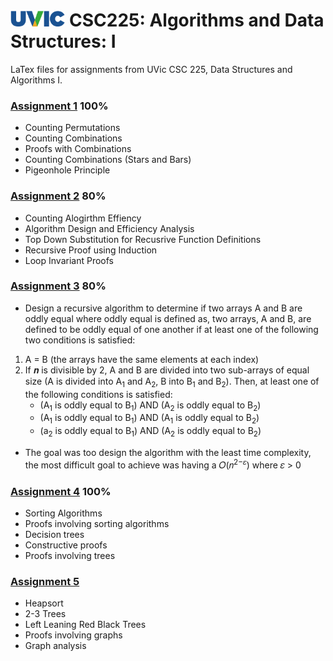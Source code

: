 # <img src="https://github.com/Dryd33n/Dryd33n/blob/main/logos/uvic.png" height="25"> CSC225: Algorithms and Data Structures: I
LaTex files for assignments from UVic CSC 225, Data Structures and Algorithms I. 

### [Assignment 1](Assignments/Assignment%201/Assignment1_Solution.pdf) 100%
- Counting Permutations
- Counting Combinations
- Proofs with Combinations
- Counting Combinations (Stars and Bars)
- Pigeonhole Principle

### [Assignment 2](Assignments/Assignment%202/Assignment2_Solution.pdf) 80%
- Counting Alogirthm Effiency
- Algorithm Design and Efficiency Analysis
- Top Down Substitution for Recusrive Function Definitions
- Recursive Proof using Induction
- Loop Invariant Proofs


### [Assignment 3](https://github.com/Dryd33n/uvic-csc-225/tree/main/Assignments/Assignment%203/src) 80%
- Design a recursive algorithm to determine if two arrays A and B are oddly equal where oddly equal is defined as, two arrays, A and B, are defined to be oddly equal of one another if at least one of the following two conditions is satisfied:
1. A = B (the arrays have the same elements at each index)
2. If 𝒏 is divisible by 2, A and B are divided into two sub-arrays of equal size (A is divided into A<sub>1</sub> and A<sub>2</sub>, B into B<sub>1</sub> and B<sub>2</sub>). Then, at least one of the following conditions is satisfied:
   - (A<sub>1</sub> is oddly equal to B<sub>1</sub>) AND (A<sub>2</sub> is oddly equal to B<sub>2</sub>)
   - (A<sub>1</sub> is oddly equal to B<sub>1</sub>) AND (A<sub>1</sub> is oddly equal to B<sub>2</sub>)
   - (a<sub>2</sub> is oddly equal to B<sub>1</sub>) AND (A<sub>2</sub> is oddly equal to B<sub>2</sub>)

- The goal was too design the algorithm with the least time complexity, the most difficult goal to achieve was having a 𝑂(𝑛<sup>2−𝜀</sup>) where 𝜀 > 0

### [Assignment 4](https://github.com/Dryd33n/uvic-csc-225/blob/main/Assignments/Assignment%204/Assignment4.pdf) 100%
- Sorting Algorithms
- Proofs involving sorting algorithms
- Decision trees
- Constructive proofs
- Proofs involving trees

### [Assignment 5](https://github.com/Dryd33n/uvic-csc-225/blob/main/Assignments/Assignment%205/Assignment5.pdf)
- Heapsort
- 2-3 Trees
- Left Leaning Red Black Trees
- Proofs involving graphs
- Graph analysis
